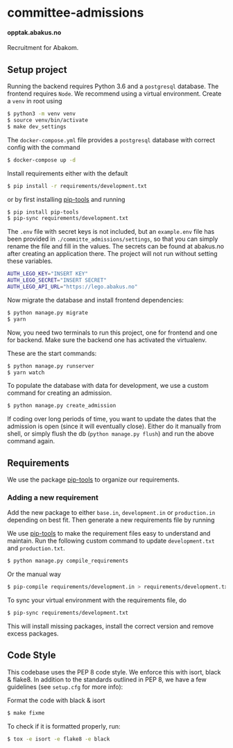 # committee-admissions

#### opptak.abakus.no

Recruitment for Abakom.

## Setup project

Running the backend requires Python 3.6 and a `postgresql` database. The frontend requires `Node`. We recommend using
a virtual environment. Create a `venv` in root using

```sh
$ python3 -m venv venv
$ source venv/bin/activate
$ make dev_settings
```

The `docker-compose.yml` file provides a `postgresql` database with correct config with the command

```sh
$ docker-compose up -d
```

Install requirements either with the default

```sh
$ pip install -r requirements/development.txt
```

or by first installing [pip-tools](https://github.com/jazzband/pip-tools) and running

```sh
$ pip install pip-tools
$ pip-sync requirements/development.txt
```

The `.env` file with secret keys is not included, but an `example.env` file has been provided in `./committe_admissions/settings`, so that you can simply rename the file and fill in the values. The secrets can be found at abakus.no after creating an application there. The project will not run without setting these variables.

```sh
AUTH_LEGO_KEY="INSERT KEY"
AUTH_LEGO_SECRET="INSERT SECRET"
AUTH_LEGO_API_URL="https://lego.abakus.no"
```

Now migrate the database and install frontend dependencies:

```sh
$ python manage.py migrate
$ yarn
```

Now, you need two terminals to run this project, one for frontend and one for backend. Make sure the backend one has activated the virtualenv.

These are the start commands:

```sh
$ python manage.py runserver
$ yarn watch
```

To populate the database with data for development, we use a custom command for creating an admission.

```sh
$ python manage.py create_admission
```

If coding over long periods of time, you want to update the dates that the admission is open (since it will eventually close). Either do it manually from shell, or simply flush the db (`python manage.py flush`) and run the above command again.

## Requirements

We use the package [pip-tools](https://github.com/jazzband/pip-tools) to organize our requirements.

### Adding a new requirement

Add the new package to either `base.in`, `development.in` or
`production.in` depending on best fit. Then generate a new requirements
file by running

We use [pip-tools](https://github.com/jazzband/pip-tools) to make the requirement files easy to understand and maintain.
Run the following custom command to update `development.txt` and `production.txt`.

```sh
$ python manage.py compile_requirements
```

Or the manual way

```sh
$ pip-compile requirements/development.in > requirements/development.txt
```

To sync your virtual environment with the requirements file, do

```sh
$ pip-sync requirements/development.txt
```

This will install missing packages, install the correct version and
remove excess packages.

## Code Style

This codebase uses the PEP 8 code style. We enforce this with isort, black & flake8.
In addition to the standards outlined in PEP 8, we have a few guidelines
(see `setup.cfg` for more info):

Format the code with black & isort

```bash
$ make fixme
```

To check if it is formatted properly, run:

```bash
$ tox -e isort -e flake8 -e black
```

